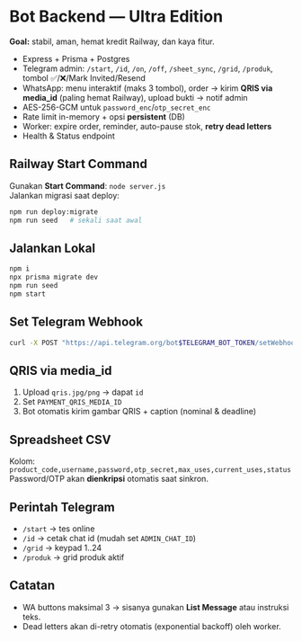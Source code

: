 
# Bot Backend — Ultra Edition

**Goal:** stabil, aman, hemat kredit Railway, dan kaya fitur.
- Express + Prisma + Postgres
- Telegram admin: `/start`, `/id`, `/on`, `/off`, `/sheet_sync`, `/grid`, `/produk`, tombol ✅/❌/Mark Invited/Resend
- WhatsApp: menu interaktif (maks 3 tombol), order → kirim **QRIS via media_id** (paling hemat Railway), upload bukti → notif admin
- AES-256-GCM untuk `password_enc`/`otp_secret_enc`
- Rate limit in-memory + opsi **persistent** (DB)
- Worker: expire order, reminder, auto-pause stok, **retry dead letters**
- Health & Status endpoint

## Railway Start Command
Gunakan **Start Command**: `node server.js`  
Jalankan migrasi saat deploy:
```bash
npm run deploy:migrate
npm run seed   # sekali saat awal
```

## Jalankan Lokal
```bash
npm i
npx prisma migrate dev
npm run seed
npm start
```

## Set Telegram Webhook
```bash
curl -X POST "https://api.telegram.org/bot$TELEGRAM_BOT_TOKEN/setWebhook"   -d "url=$PUBLIC_URL/webhook/telegram/$WEBHOOK_SECRET_PATH"
```

## QRIS via media_id
1. Upload `qris.jpg/png` → dapat `id`
2. Set `PAYMENT_QRIS_MEDIA_ID`
3. Bot otomatis kirim gambar QRIS + caption (nominal & deadline)

## Spreadsheet CSV
Kolom: `product_code,username,password,otp_secret,max_uses,current_uses,status`  
Password/OTP akan **dienkripsi** otomatis saat sinkron.

## Perintah Telegram
- `/start` → tes online
- `/id` → cetak chat id (mudah set `ADMIN_CHAT_ID`)
- `/grid` → keypad 1..24
- `/produk` → grid produk aktif

## Catatan
- WA buttons maksimal 3 → sisanya gunakan **List Message** atau instruksi teks.
- Dead letters akan di-retry otomatis (exponential backoff) oleh worker.

